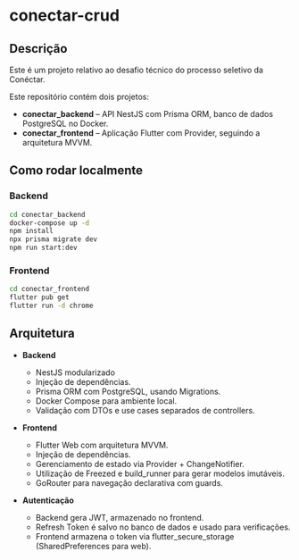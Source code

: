 # conectar-crud

## Descrição

Este é um projeto relativo ao desafio técnico do processo seletivo da Conéctar.

Este repositório contém dois projetos:

- **conectar_backend** – API NestJS com Prisma ORM, banco de dados PostgreSQL no Docker.
- **conectar_frontend** – Aplicação Flutter com Provider, seguindo a arquitetura MVVM.

## Como rodar localmente

### Backend

```bash
cd conectar_backend
docker-compose up -d
npm install
npx prisma migrate dev
npm run start:dev
```

### Frontend

```bash
cd conectar_frontend
flutter pub get
flutter run -d chrome
```

## Arquitetura

- **Backend**
    - NestJS modularizado
    - Injeção de dependências.
    - Prisma ORM com PostgreSQL, usando Migrations.
    - Docker Compose para ambiente local.
    - Validação com DTOs e use cases separados de controllers.

- **Frontend**
    - Flutter Web com arquitetura MVVM.
    - Injeção de dependências.
    - Gerenciamento de estado via Provider + ChangeNotifier.
    - Utilização de Freezed e build_runner para gerar modelos imutáveis.
    - GoRouter para navegação declarativa com guards.

- **Autenticação**
    - Backend gera JWT, armazenado no frontend.
    - Refresh Token é salvo no banco de dados e usado para verificações.
    - Frontend armazena o token via flutter_secure_storage (SharedPreferences para web).
